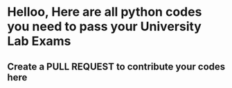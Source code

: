 # Helloo, Here are all python codes you need to pass your University Lab Exams

## Create a PULL REQUEST to contribute your codes here
